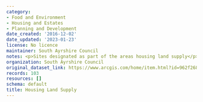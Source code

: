 ```yaml
---
category:
- Food and Environment
- Housing and Estates
- Planning and Development
date_created: '2016-12-02'
date_updated: '2023-01-23'
license: No licence
maintainer: South Ayrshire Council
notes: <p>Sites designated as part of the areas housing land supply</p>
organization: South Ayrshire Council
original_dataset_link: https://www.arcgis.com/home/item.html?id=962f268ed1be4be386e442fbaa6f0de4
records: 103
resources: []
schema: default
title: Housing Land Supply
---
```

